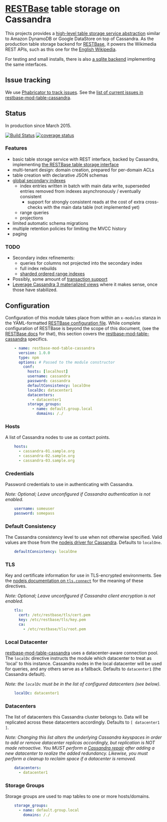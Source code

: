 # [RESTBase](https://github.com/wikimedia/restbase) table storage on Cassandra

This projects provides a [high-level table storage service abstraction][spec]
similar to Amazon DynamoDB or Google DataStore on top of Cassandra. As the
production table storage backend for [RESTBase][restbase], it powers the
Wikimedia REST APIs, such as this one for the [English
Wikipedia](https://en.wikipedia.org/api/rest_v1/?doc).

For testing and small installs, there is also [a sqlite backend][sqlite]
implementing the same interfaces.

[restbase]: https://github.com/wikimedia/restbase
[sqlite]: https://github.com/wikimedia/restbase-mod-table-sqlite
  
## Issue tracking

We use [Phabricator to track
issues](https://phabricator.wikimedia.org/maniphest/task/create/?projects=PHID-PROJ-xdgck5inpvozg2uwmj3f). See the [list of current issues in restbase-mod-table-cassandra](https://phabricator.wikimedia.org/tag/restbase-cassandra/).

## Status

In production since March 2015.

[![Build Status](https://travis-ci.org/wikimedia/restbase-mod-table-cassandra.svg?branch=master)](https://travis-ci.org/wikimedia/restbase-mod-table-cassandra)
[![coverage status](https://coveralls.io/repos/wikimedia/restbase-mod-table-cassandra/badge.svg)](https://coveralls.io/r/wikimedia/restbase-mod-table-cassandra)

### Features
- basic table storage service with REST interface, backed by Cassandra,
    implementing [the RESTBase table storage interface][spec]
- multi-tenant design: domain creation, prepared for per-domain ACLs
- table creation with declarative JSON schemas
- [global secondary
    indexes](https://github.com/wikimedia/restbase-mod-table-cassandra/blob/master/doc/SecondaryIndexes.md)
    - index entries written in batch with main data write, superseded entries
        removed from indexes asynchronously / eventually consistent
        - support for strongly consistent reads at the cost of extra cross-checks
            with the main data table (not implemented yet)
    - range queries
    - projections
- limited automatic schema migrations
- multiple retention policies for limiting the MVCC history
- paging

[spec]: https://github.com/wikimedia/restbase-mod-table-spec


### TODO
- Secondary index refinements:
    - queries for columns not projected into the secondary index
    - full index rebuilds
    - [sharded ordered range
        indexes](https://phabricator.wikimedia.org/T112031)
- Possibly, some amount of [transaction support](https://github.com/wikimedia/restbase-mod-table-cassandra/blob/master/doc/Transactions.md)
- [Leverage Cassandra 3 materialized
    views](https://phabricator.wikimedia.org/T111746) where it makes sense,
    once those have stabilized.

## Configuration
Configuration of this module takes place from within an `x-modules` stanza in the YAML-formatted
[RESTBase configuration file](https://github.com/wikimedia/restbase/blob/master/config.example.wikimedia.yaml).
While complete configuration of RESTBase is beyond the scope of this document, (see the
[RESTBase docs](https://github.com/wikimedia/restbase) for that), this section covers the
[restbase-mod-table-cassandra](https://github.com/wikimedia/restbase-mod-table-cassandra) specifics.

```yaml
    - name: restbase-mod-table-cassandra
      version: 1.0.0
      type: npm
      options: # Passed to the module constructor
        conf:
          hosts: [localhost]
          username: cassandra
          password: cassandra
          defaultConsistency: localOne
          localDc: datacenter1
          datacenters:
            - datacenter1
          storage_groups:
            - name: default.group.local
              domains: /./
```

### Hosts
A list of Cassandra nodes to use as contact points.

```yaml
    hosts:
      - cassandra-01.sample.org
      - cassandra-02.sample.org
      - cassandra-03.sample.org
```

### Credentials
Password credentials to use in authenticating with Cassandra.

*Note: Optional; Leave unconfigured if Cassandra authentication is not enabled.*

```yaml
    username: someuser
    password: somepass
```

### Default Consistency
The Cassandra consistency level to use when not otherwise specified.  Valid
values are those from the [nodejs driver for Cassandra](http://docs.datastax.com/en/drivers/nodejs/2.0/module-types.html#~consistencies).
Defaults to `localOne`.

```yaml
    defaultConsistency: localOne
```

### TLS
Key and certificate information for use in TLS-encrypted environments.  See the
[nodejs documentation on `tls.connect`](https://nodejs.org/api/tls.html#tls_tls_connect_port_host_options_callback)
for the meaning of these directives.

*Note: Optional; Leave unconfigured if Cassandra client encryption is not enabled.*

```yaml
    tls:
      cert: /etc/restbase/tls/cert.pem
      key: /etc/restbase/tls/key.pem
      ca:
        - /etc/restbase/tls/root.pem
```

### Local Datacenter
[restbase-mod-table-cassandra](https://github.com/wikimedia/restbase-mod-table-cassandra)
uses a datacenter-aware connection pool.  The `localDc` directive instructs the module
which datacenter to treat as 'local' to this instance.  Cassandra nodes in the local
datacenter will be used for queries, and any others serve as a fallback.  Defaults to
`datacenter1` (the Cassandra default).

*Note: the `localDc` must be in the list of configured datacenters (see below).*

```yaml
    localDc: datacenter1
```

### Datacenters
The list of datacenters this Cassandra cluster belongs to.  Data will be replicated
across these datacenters accordingly.  Defaults to `[ datacenter1 ]`.

*Note: Changing this list alters the underlying Cassandra keyspaces in order to add
or remove datacenter replicas accordingly, but replication is NOT made retroactive.
You MUST perform a
[Cassandra repair](http://wiki.apache.org/cassandra/Operations?#Repairing_missing_or_inconsistent_data)
after adding a new datacenter to realize the
added redundancy.  Likewise, you must perform a cleanup to reclaim space if a
datacenter is removed.*

```yaml
    datacenters:
      - datacenter1
```

### Storage Groups
Storage groups are used to map tables to one or more hosts/domains.

```yaml
    storage_groups:
      - name: default.group.local
        domains: /./
```
